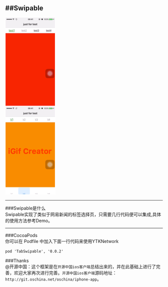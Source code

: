 ##Swipable  
---  

![video](demo1.gif)  
![video](demo2.gif)

---
###Swipable是什么  
Swipable实现了类似于网易新闻的标签选择页，只需要几行代码便可以集成,具体的使用方法参考Demo。  

---  
###CocoaPods  
你可以在 Podfile 中加入下面一行代码来使用YTKNetwork
```
pod 'TabSwipable', '0.0.2'  
```

###Thanks  
@开源中国：这个框架是在`开源中国ios客户端`总结出来的，并在此基础上进行了完善，欢迎大家再次进行完善。`开源中国ios客户端`源码地址：`http://git.oschina.net/oschina/iphone-app`。    


